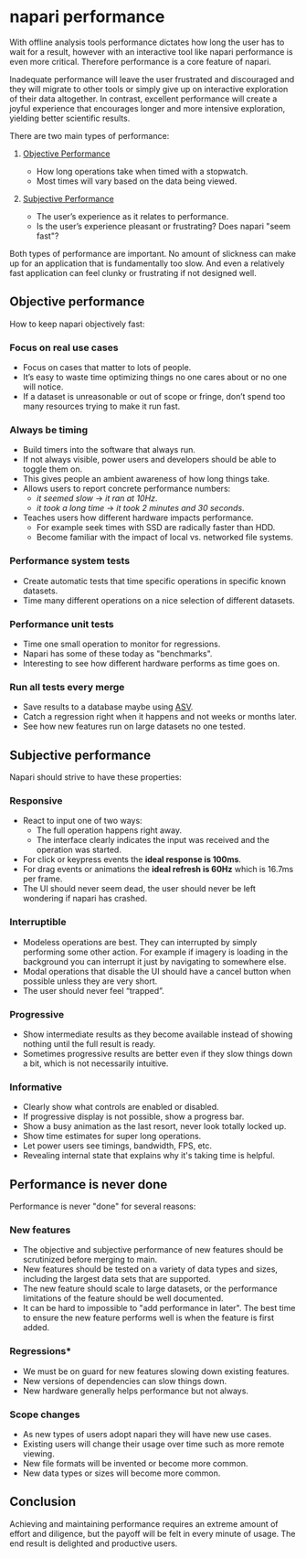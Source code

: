 # napari performance

With offline analysis tools performance dictates how long the user has to wait
for a result, however with an interactive tool like napari performance is even
more critical. Therefore performance is a core feature of napari.

Inadequate performance will leave the user frustrated and discouraged and they
will migrate to other tools or simply give up on interactive exploration of
their data altogether. In contrast, excellent performance will create a joyful
experience that encourages longer and more intensive exploration, yielding
better scientific results.

There are two main types of performance:

1. [Objective Performance](#objective-performance)

   * How long operations take when timed with a stopwatch.
   * Most times will vary based on the data being viewed.

2. [Subjective Performance](#subjective-performance)

   * The user’s experience as it relates to performance.
   * Is the user’s experience pleasant or frustrating? Does napari "seem fast"?

Both types of performance are important. No amount of slickness can make up for
an application that is fundamentally too slow. And even a relatively fast
application can feel clunky or frustrating if not designed well.

## Objective performance

How to keep napari objectively fast:

### Focus on real use cases

* Focus on cases that matter to lots of people.
* It’s easy to waste time optimizing things no one cares about or no one will
  notice.
* If a dataset is unreasonable or out of scope or fringe, don’t spend too
  many resources trying to make it run fast.

### Always be timing

* Build timers into the software that always run.
* If not always visible, power users and developers should be able to toggle them on.
* This gives people an ambient awareness of how long things take.
* Allows users to report concrete performance numbers:
  * *it seemed slow* → *it ran at 10Hz*.
  * *it took a long time* → *it took 2 minutes and 30 seconds*.
* Teaches users how different hardware impacts performance.
  * For example seek times with SSD are radically faster than HDD.
  * Become familiar with the impact of local vs. networked file systems.

### Performance system tests

* Create automatic tests that time specific operations in specific known datasets.
* Time many different operations on a nice selection of different datasets.

### Performance unit tests

* Time one small operation to monitor for regressions.
* Napari has some of these today as "benchmarks".
* Interesting to see how different hardware performs as time goes on.

### Run all tests every merge

* Save results to a database maybe using [ASV](https://asv.readthedocs.io/en/stable/index.html).
* Catch a regression right when it happens and not weeks or
  months later.
* See how new features run on large datasets no one tested.

## Subjective performance

Napari should strive to have these properties:

### Responsive

* React to input one of two ways:
  * The full operation happens right away.
  * The interface clearly indicates the input was received and the operation was
    started.
* For click or keypress events the **ideal response is 100ms**.
* For drag events or animations the **ideal refresh is 60Hz** which is 16.7ms per
  frame.
* The UI should never seem dead, the user should never be left wondering if
  napari has crashed.

### Interruptible

* Modeless operations are best. They can interrupted by simply performing some
  other action. For example if imagery is loading in the background you can
  interrupt it just by navigating to somewhere else.
* Modal operations that disable the UI should have a cancel button when possible
  unless they are very short.
* The user should never feel “trapped”.

### Progressive

* Show intermediate results as they become available instead of showing nothing
  until the full result is ready.
* Sometimes progressive results are better even if they slow things down a bit,
  which is not necessarily intuitive.

### Informative

* Clearly show what controls are enabled or disabled.
* If progressive display is not possible, show a progress bar.
* Show a busy animation as the last resort, never look totally locked up.
* Show time estimates for super long operations.
* Let power users see timings, bandwidth, FPS, etc.
* Revealing internal state that explains why it's taking time is helpful.

## Performance is never done

Performance is never "done" for several reasons:

### New features

* The objective and subjective performance of new features should be scrutinized
  before merging to main.
* New features should be tested on a variety of data types and sizes, including the largest data sets that are supported.
* The new feature should scale to large datasets, or the performance limitations of the feature should be well documented.
* It can be hard to impossible to "add performance in later". The best time to
  ensure the new feature performs well is when the feature is first added.

### Regressions*

* We must be on guard for new features slowing down existing features.
* New versions of dependencies can slow things down.
* New hardware generally helps performance but not always.

### Scope changes

* As new types of users adopt napari they will have new use cases.
* Existing users will change their usage over time such as more remote viewing.
* New file formats will be invented or become more common.
* New data types or sizes will become more common.

## Conclusion

Achieving and maintaining performance requires an extreme amount of effort and
diligence, but the payoff will be felt in every minute of usage. The end result
is delighted and productive users.
